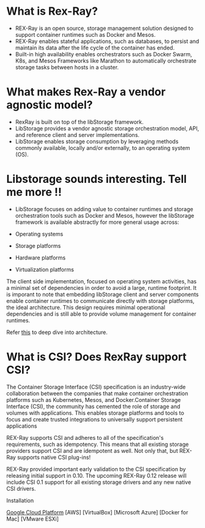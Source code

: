 # What is Rex-Ray?

- REX-Ray is an open source, storage management solution designed to support container runtimes such as Docker and Mesos. 
- REX-Ray enables stateful applications, such as databases, to persist and maintain its data after the life cycle of the container has ended. 
- Built-in high availability enables orchestrators such as Docker Swarm, K8s, and Mesos Frameworks like Marathon to automatically orchestrate storage tasks between hosts in a cluster.

# What makes Rex-Ray a vendor agnostic model?

- RexRay is built on top of the libStorage framework. 
- LibStorage provides a vendor agnostic storage orchestration model, API, and reference client and server implementations.
- LibStorage enables storage consumption by leveraging methods commonly available, locally and/or externally, to an operating system (OS).

# Libstorage sounds interesting. Tell me more !!

- LibStorage focuses on adding value to container runtimes and storage orchestration tools such as Docker and Mesos, 
however the libStorage framework is available abstractly for more general usage across:

- Operating systems
- Storage platforms
- Hardware platforms
- Virtualization platforms

The client side implementation, focused on operating system activities, has a minimal set of dependencies in order to avoid a large, 
runtime footprint. It is imporant to note that embedding libStorage client and server components enable container runtimes to communicate directly with storage platforms, the ideal architecture.
This design requires minimal operational dependencies and is still able to provide volume management for container runtimes.

Refer [this](https://github.com/ajeetraina/rexray/libstorage/concept.md) to deep dive into architecture.

# What is CSI? Does RexRay support CSI?

The Container Storage Interface (CSI) specification is an industry-wide collaboration between the companies that make container orchestration platforms such as Kubernetes, Mesos, and Docker.Container Storage Interface (CSI), the community has cemented the role of storage and volumes with applications. This enables storage platforms and tools to focus and create trusted integrations to universally support persistent applications

REX-Ray supports CSI and adheres to all of the specification's requirements, such as idempotency. This means that all existing storage providers support CSI and are idempotent as well. Not only that, but REX-Ray supports native CSI plug-ins!

REX-Ray provided important early validation to the CSI specification by releasing initial support in 0.10. The upcoming REX-Ray 0.12 release will include CSI 0.1 support for all existing storage drivers and any new native CSI drivers.

Installation

[Google Cloud Platform](https://github.com/ajeetraina/rexray/blob/master/installation/rexray-gce-k8s.md)
[AWS]
[VirtualBox]
[Microsoft Azure]
[Docker for Mac]
[VMware ESXi]






